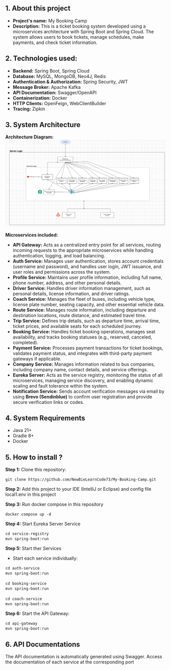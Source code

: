 ## 1. About this project
- **Project's name:** My Booking Camp
- **Description:** This is a ticket booking system developed using a microservices architecture with Spring Boot and Spring Cloud. The system allows users to book tickets, manage schedules, make payments, and check ticket information.

## 2. Technologies used:
- **Backend:** Spring Boot, Spring Cloud
- **Database:** MySQL, MongoDB, Neo4J, Redis
- **Authentication & Authorization:** Spring Security, JWT
- **Message Broker:** Apache Kafka
- **API Documentation:** Swagger/OpenAPI
- **Containerization:** Docker
- **HTTP Clients:** OpenFeign, WebClientBuilder
- **Tracing:** Zipkin

## 3. System Architecture
**Architecture Diagram:**
![img_1.png](img_1.png)

**Microservices included:**
- **API Gateway:**  Acts as a centralized entry point for all services, routing incoming requests to the appropriate microservices while handling authentication, logging, and load balancing.
- **Auth Service:**  Manages user authentication, stores account credentials (username and password), and handles user login, JWT issuance, and user roles and permissions across the system.
- **Profile Service:**  Maintains user profile information, including full name, phone number, address, and other personal details.
- **Driver Service:**  Handles driver information management, such as personal details, license information, and driver ratings.
- **Coach Service:**  Manages the fleet of buses, including vehicle type, license plate number, seating capacity, and other essential vehicle data.
- **Route Service:**  Manages route information, including departure and destination locations, route distance, and estimated travel time.
- **Trip Service:**  Defines trip details, such as departure time, arrival time, ticket prices, and available seats for each scheduled journey.
- **Booking Service:**  Handles ticket booking operations, manages seat availability, and tracks booking statuses (e.g., reserved, canceled, completed).
- **Payment Service:**  Processes payment transactions for ticket bookings, validates payment status, and integrates with third-party payment gateways if applicable.
- **Company Service:**  Manages information related to bus companies, including company name, contact details, and service offerings.
- **Eureka Server:**  Acts as the service registry, monitoring the status of all microservices, managing service discovery, and enabling dynamic scaling and fault tolerance within the system.
- **Notification Service:** Sends account verification messages via email by using **Brevo (Sendinblue)** to confirm user registration and provide secure verification links or codes.

## 4. System Requirements
- Java 21+
- Gradle 8+
- Docker

## 5. How to install ?
**Step 1:** Clone this repository:

```
git clone https://github.com/NewBieLearnCode73/My-Booking-Camp.git
```

**Step 2:** Add this project to your IDE (IntelliJ or Eclipse) and config file local1.env in this project

**Step 3:** Run docker compose in this repository

```
docker compose up -d
```

**Step 4:** Start Eureka Server Service

```
cd service-registry
mvn spring-boot:run
```

**Step 5:** Start ther Services
- Start each service individually:

```
cd auth-service
mvn spring-boot:run

cd booking-service
mvn spring-boot:run

cd coach-service
mvn spring-boot:run
```

**Step 6:** Start the API Gateway:

```
cd api-gateway
mvn spring-boot:run
```

## 6. API Documentations
The API documentation is automatically generated using Swagger.
Access the documentation of each service at the corresponding port


